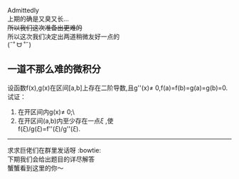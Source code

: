 Admittedly\
上期的确是又臭又长...\
~~所以我们这次准备出更难的~~\
所以这次我们决定出两道稍微友好一点的\
(˶˚  ᗨ ˚˶)

## 一道不那么难的微积分 

设函数f(x),g(x)在区间[a,b]上存在二阶导数,且g''(x)$\neq$ 0,f(a)=f(b)=g(a)=g(b)=0.试证：
1. 在开区间内g(x)$\neq$ 0;\
2. 在开区间(a,b)内至少存在一点$\xi$ ,使\
f($\xi$)/g($\xi$)=f''($\xi$)/g''($\xi$).

---
[//]: (这是结尾)
求求巨佬们在群里发话呀 :bowtie:\
下期我们会给出题目的详尽解答\
蟹蟹看到这里的你～
